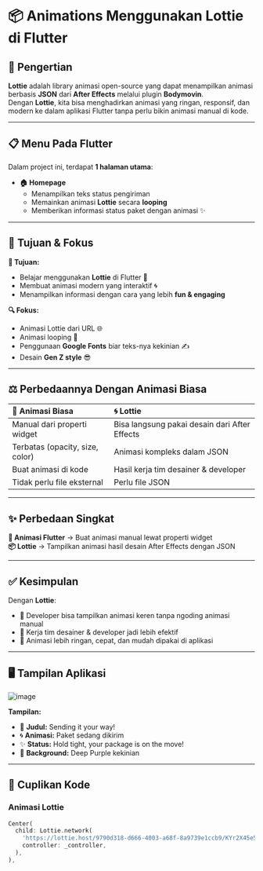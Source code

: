 # 📦 Animations Menggunakan Lottie di Flutter

## 📖 Pengertian  
**Lottie** adalah library animasi open-source yang dapat menampilkan animasi berbasis **JSON** dari **After Effects** melalui plugin **Bodymovin**.  
Dengan **Lottie**, kita bisa menghadirkan animasi yang ringan, responsif, dan modern ke dalam aplikasi Flutter tanpa perlu bikin animasi manual di kode.

---

## 📋 Menu Pada Flutter  
Dalam project ini, terdapat **1 halaman utama**:
- **🏠 Homepage**
  - Menampilkan teks status pengiriman
  - Memainkan animasi **Lottie** secara **looping**
  - Memberikan informasi status paket dengan animasi ✨

---

## 🎯 Tujuan & Fokus  
**🎨 Tujuan:**  
- Belajar menggunakan **Lottie** di Flutter 📱  
- Membuat animasi modern yang interaktif 🌀  
- Menampilkan informasi dengan cara yang lebih **fun & engaging**

**🔍 Fokus:**  
- Animasi Lottie dari URL 🌐  
- Animasi looping 🔁  
- Penggunaan **Google Fonts** biar teks-nya kekinian ✍️  
- Desain **Gen Z style** 😎

---

## ⚖️ Perbedaannya Dengan Animasi Biasa  
| 🎨 Animasi Biasa | 🌀 Lottie |
|:----------------|:------------|
| Manual dari properti widget | Bisa langsung pakai desain dari After Effects |
| Terbatas (opacity, size, color) | Animasi kompleks dalam JSON |
| Buat animasi di kode | Hasil kerja tim desainer & developer |
| Tidak perlu file eksternal | Perlu file JSON |

---

## ✨ Perbedaan Singkat  
**🔧 Animasi Flutter** → Buat animasi manual lewat properti widget  
**📦 Lottie** → Tampilkan animasi hasil desain After Effects dengan JSON  

---

## ✅ Kesimpulan  
Dengan **Lottie**:
- 🚀 Developer bisa tampilkan animasi keren tanpa ngoding animasi manual
- 🤝 Kerja tim desainer & developer jadi lebih efektif
- 📱 Animasi lebih ringan, cepat, dan mudah dipakai di aplikasi

---

## 🖥️ Tampilan Aplikasi  
![image](https://github.com/user-attachments/assets/8a362419-bde7-409e-a212-8bc68b5f51d3)

**Tampilan:**
- 🚀 **Judul:** Sending it your way!
- 🌀 **Animasi:** Paket sedang dikirim
- ✨ **Status:** Hold tight, your package is on the move!
- 🎨 **Background:** Deep Purple kekinian  

---

## 💾 Cuplikan Kode  

### Animasi Lottie
```dart
Center(
  child: Lottie.network(
    'https://lottie.host/9790d318-d666-4003-a68f-8a9739e1ccb9/KYr2X45e54.json',
    controller: _controller,
  ),
),
